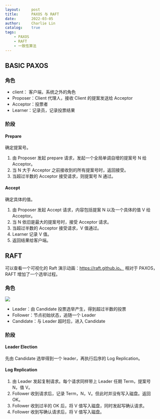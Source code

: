```yaml
---
layout:     post
title:      PAXOS 与 RAFT
date:       2022-03-05
author:     Charlie Lin
catalog:    true
tags:
    - PAXOS
    - RAFT
    - 一致性算法
---
```

## BASIC PAXOS

### 角色

* client： 客户端，系统之外的角色
* Proposer：Client 代理人，接收 Client 的提案发送给 Acceptor
* Acceptor：投票者
* Learner：记录员，记录投票结果

### 阶段

#### Prepare

确定提案号。  

1. 由 Proposer 发起 prepare 请求，发起一个全局单调自增的提案号 N 给 Acceptor。  
2. 当 N 大于 Acceptor 之前接收到的所有提案号时，返回接受。  
3. 当超过半数的 Acceptor 接受请求，则提案号 N 通过。

#### Accept

确定具体的值。

1. 由 Proposer 发起 Accept 请求，内容包括提案 N 以及一个具体的值 V 给 Acceptor。
2. 当 N 依旧是最大的提案号时，接受 Acceptor 请求。
3. 当超过半数的 Acceptor 接受请求，V 值通过。
4. Learner 记录 V 值。
5. 返回结果给客户端。  

## RAFT

可以查看一个可视化的 Raft 演示动画：https://raft.github.io。
相对于 PAXOS，RAFT 增加了一个选举过程。

### 角色

![](https://tva1.sinaimg.cn/large/e6c9d24ely1gzzfpx79e5j20y00eyac1.jpg)

* Leader：由 Candidate 投票选举产生，得到超过半数的投票
* Follower：节点初始状态，追随一个 Leader
* Candidate：与 Leader 超时后，进入 Candidate  

### 阶段

#### Leader Election

先由 Candidate 选举得到一个 leader，再执行后序的 Log Replication。

#### Log Replication

1. 由 Leader 发起复制请求。每个请求同样带上 Leader 任期 Term，提案号 N，值 V。
2. Follower 收到请求后，记录 Term，N，V。但此时并没有写入磁盘。返回 OK。
3. Follower 收到过半的 OK 后，将 V 值写入磁盘，同时发起写确认请求。
4. Follower 收到写确认请求后，将 V 值写入磁盘。